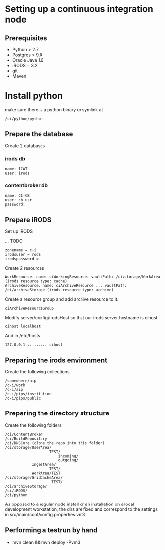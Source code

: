 # Setting up a continuous integration node

## Prerequisites

* Python > 2.7
* Postgres > 9.0
* Oracle Java 1.6
* iRODS = 3.2
* git
* Maven

# Install python

make sure there is a python binary or symlink at

    /ci/python/python

## Prepare the database

Create 2 databases

### irods db

    name: ICAT
    user: irods

### contentbroker db

    name: CI-CB
    user: cb_usr
    password: 

## Prepare iRODS

Set up iRODS

... TODO

    zonename = c-i
    irodsuser = rods
    irodspassword = 

Create 2 resources 

    WorkResource. name: ciWorkingResource. vaultPath: /ci/storage/WorkArea (irods resource type: cache)
    ArchiveResource. name: ciArchiveResource ... vaultPath: /ci/archiveStorage (irods resource type: archive)

Create a resource group and add archive resource to it.

    ciArchiveResourceGroup 

Modify server/config/irodsHost so that our irods server hostname is cihost

    cihost localhost
    
And in /etc/hosts

    127.0.0.1 ......... cihost

## Preparing the irods environment

Create the following collections

    /somewhere/aip
    /c-i/work
    /c-i/aip
    /c-i/pips/institution
    /c-i/pips/public

## Preparing the directory structure

Create the following folders

    /ci/ContentBroker
    /ci/BuildRepository
    /ci/DNSCore (clone the repo into this folder)
    /ci/storage/UserArea/
                        TEST/
                            incoming/
                            outgoing/
                IngestArea/
                        TEST/
                WorkArea/TEST
    /ci/storage/GridCacheArea/
                         TEST/
    /ci/archiveStorage/
    /ci/iRODS/
    /ci/python
                         
As opposed to a regular node install or an installation on a local development workstation,
the dirs are fixed and correspond to the settings in src/main/conf/config.properties.vm3


## Performing a testrun by hand

* mvn clean && mvn deploy -Pvm3





